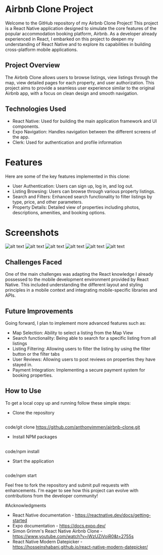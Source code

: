 # Airbnb Clone Project
Welcome to the GitHub repository of my Airbnb Clone Project! This project is a React Native application designed to simulate the core features of the popular accommodation booking platform, Airbnb. As a developer already experienced in React, I embarked on this project to deepen my understanding of React Native and to explore its capabilities in building cross-platform mobile applications.

## Project Overview
The Airbnb Clone allows users to browse listings, view listings through the map, view detailed pages for each property, and user authorization. This project aims to provide a seamless user experience similar to the original Airbnb app, with a focus on clean design and smooth navigation.

## Technologies Used
* React Native: Used for building the main application framework and UI components.
* Expo Navigation: Handles navigation between the different screens of the app.
* Clerk: Used for authentication and profile information

# Features
Here are some of the key features implemented in this clone:
* User Authentication: Users can sign up, log in, and log out.
* Listing Browsing: Users can browse through various property listings.
* Search and Filters: Enhanced search functionality to filter listings by type, price, and other parameters.
* Property Details: Detailed view of properties including photos, descriptions, amenities, and booking options.

# Screenshots
![alt text](/assets/screenshots/login.png)
![alt text](/assets/screenshots/main.png)
![alt text](/assets/screenshots/map.png)
![alt text](/assets/screenshots/listing.png)
![alt text](/assets/screenshots/stays.png)
![alt text](/assets/screenshots/profile.png)


## Challenges Faced
One of the main challenges was adapting the React knowledge I already possessed to the mobile development environment provided by React Native. This included understanding the different layout and styling principles in a mobile context and integrating mobile-specific libraries and APIs.

## Future Improvements
Going forward, I plan to implement more advanced features such as:
* Map Selection: Ability to select a listing from the Map View
* Search functionality: Being able to search for a specific listing from all listings
* Listing Filtering: Allowing users to filter the listing by using the filter button or the filter tabs
* User Reviews: Allowing users to post reviews on properties they have stayed in.
* Payment Integration: Implementing a secure payment system for booking properties.

## How to Use
To get a local copy up and running follow these simple steps:
* Clone the repository
##
<tab><tab>code/git clone https://github.com/anthonyimmen/airbnb-clone.git
* Install NPM packages
##
<tab><tab>code/npm install
* Start the application
##
<tab><tab>code/npm start

Feel free to fork the repository and submit pull requests with enhancements. I'm eager to see how this project can evolve with contributions from the developer community!

#Acknowledgments
* React Native documentation - https://reactnative.dev/docs/getting-started
* Expo documentation - https://docs.expo.dev/
* Simon Grimm's React Native Airbnb Clone - https://www.youtube.com/watch?v=iWzUZiVoiR0&t=2755s
* React Native Modern Datepicker - https://hosseinshabani.github.io/react-native-modern-datepicker/

